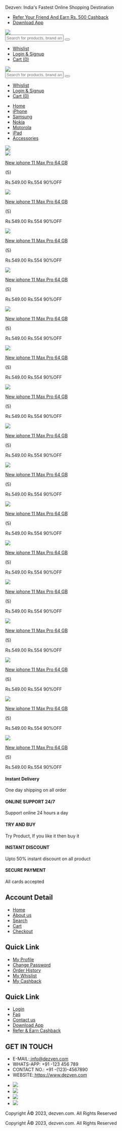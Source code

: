 
<!---------- Meta HTML Starts --------->
<html>
   <head>
      <title>Website Site</title>
      <link rel="stylesheet" href="https://cdnjs.cloudflare.com/ajax/libs/font-awesome/4.7.0/css/font-awesome.min.css">
      <link rel="stylesheet" href="css/style.css">
   </head>
   <body>
<!---------- Top Header HTML Code Starts --------->
<div class="width-100 top-header">
  <div class="container">
    <div class="width-50">
      <p class="head1p1 headquote">Dezven: India's Fastest Online Shopping Destination </p>
    </div>
    <div class="width-50">
      <ul class="head1ul cashback-sect">
        <li>
          <i class="fa fa-users" aria-hidden="true"></i>
          <a class="head1mr" href="#">Refer Your Friend And Earn Rs. 500 Cashback</a>
        </li>
        <li>
          <i class="fa fa-mobile" aria-hidden="true"></i>
          <a href="#"> Download App</a>
        </li>
      </ul>
      </p>
    </div>
  </div>
</div
	<!---------- Logo and Search Panel HTML Code Starts --------->
<div class="width-100 search-panel">
  <div class="container">
    <div class="width-20">
      <img src="images/logo.png" class="logo">
    </div>
    <div class="width-50">
      <input class="search-textbox" type="text" Placeholder="Search for products, brand and more">
      <button class="search-button">
        <i class="fa fa-search" aria-hidden="true"></i>
      </button>
    </div>
    <div class="width-30">
      <ul class="cart-sect">
        <li>
          <i class="fa fa-heart-o" aria-hidden="true"></i>
          <a class="head1mr" href="#">Whislist</a>
        </li>
        <li>
          <i class="fa fa-user-circle-o" aria-hidden="true"></i>
          <a href="#">Login & Signup</a>
        </li>
        <li>
          <i class="fa fa-shopping-cart" aria-hidden="true"></i>
          <a href="#">Cart (0)</a>
        </li>
      </ul>
    </div>
  </div>
</div>
<!---------- Logo and Search Panel HTML Code Starts --------->
<div class="width-100 search-panel">
  <div class="container">
    <div class="width-20">
      <img src="images/logo.png" class="logo">
    </div>
    <div class="width-50">
      <input class="search-textbox" type="text" Placeholder="Search for products, brand and more">
      <button class="search-button">
        <i class="fa fa-search" aria-hidden="true"></i>
      </button>
    </div>
    <div class="width-30">
      <ul class="cart-sect">
        <li>
          <i class="fa fa-heart-o" aria-hidden="true"></i>
          <a class="head1mr" href="#">Whislist</a>
        </li>
        <li>
          <i class="fa fa-user-circle-o" aria-hidden="true"></i>
          <a href="#">Login & Signup</a>
        </li>
        <li>
          <i class="fa fa-shopping-cart" aria-hidden="true"></i>
          <a href="#">Cart (0)</a>
        </li>
      </ul>
    </div>
  </div>
</div>
<!---------- Main Menu HTML Code Starts --------->
<div class="width-100">
  <div class="container">
    <ul class="main-menu">
      <li>
        <a href="#">Home</a>
      </li>
      <li>
        <a href="#">iPhone</a>
      </li>
      <li>
        <a href="#">Samsung</a>
      </li>
      <li>
        <a href="#">Nokia</a>
      </li>
      <li>
        <a href="#">Motorola</a>
      </li>
      <li>
        <a href="#">iPad</a>
      </li>
      <li>
        <a href="#">Accessories</a>
      </li>
    </ul>
  </div>
</div>
<!---------- Slider HTML Code Starts --------->
<div class="width-100">
  <img class="wimg100 slider" src="images/slider-1.jpg">
</div>
<!-- Product-Section HTML Code STARTS -->
<div class="width-100 margin-top-50">
  <div class="container">
    <div class="width-25">
      <div class="product-section">
        <div class="product-border">
          <div class="product-img-center">
            <a href="#">
              <img class="product-img" src="images/product-1.png">
            </a>
          </div>
          <div>
            <p class="product-name">
              <a href="#">New iphone 11 Max Pro 64 GB</a>
            </p>
            <p class="product-rating">
              <i class="fa fa-star" aria-hidden="true"></i>
              <i class="fa fa-star" aria-hidden="true"></i>
              <i class="fa fa-star" aria-hidden="true"></i>
              <i class="fa fa-star" aria-hidden="true"></i>
              <i class="fa fa-star" aria-hidden="true"></i>
              <span>(5)</span>
            </p>
            <p class="product-price">
              <span class="product-discounted-price">Rs.549.00</span>
              <span class="product-original-price">Rs.554</span>
              <span class="product-discount">90%OFF</span>
          </div>
        </div>
      </div>
    </div>
    <div class="width-25">
      <div class="product-section">
        <div class="product-border">
          <div class="product-img-center">
            <a href="#">
              <img class="product-img" src="images/product-2.png">
            </a>
          </div>
          <div>
            <p class="product-name">
              <a href="#">New iphone 11 Max Pro 64 GB</a>
            </p>
            <p class="product-rating">
              <i class="fa fa-star" aria-hidden="true"></i>
              <i class="fa fa-star" aria-hidden="true"></i>
              <i class="fa fa-star" aria-hidden="true"></i>
              <i class="fa fa-star" aria-hidden="true"></i>
              <i class="fa fa-star" aria-hidden="true"></i>
              <span>(5)</span>
            </p>
            <p class="product-price">
              <span class="product-discounted-price">Rs.549.00</span>
              <span class="product-original-price">Rs.554</span>
              <span class="product-discount">90%OFF</span>
          </div>
        </div>
      </div>
    </div>
    <div class="width-25">
      <div class="product-section">
        <div class="product-border">
          <div class="product-img-center">
            <a href="#">
              <img class="product-img" src="images/product-3.png">
            </a>
          </div>
          <div>
            <p class="product-name">
              <a href="#">New iphone 11 Max Pro 64 GB</a>
            </p>
            <p class="product-rating">
              <i class="fa fa-star" aria-hidden="true"></i>
              <i class="fa fa-star" aria-hidden="true"></i>
              <i class="fa fa-star" aria-hidden="true"></i>
              <i class="fa fa-star" aria-hidden="true"></i>
              <i class="fa fa-star" aria-hidden="true"></i>
              <span>(5)</span>
            </p>
            <p class="product-price">
              <span class="product-discounted-price">Rs.549.00</span>
              <span class="product-original-price">Rs.554</span>
              <span class="product-discount">90%OFF</span>
          </div>
        </div>
      </div>
    </div>
    <div class="width-25">
      <div class="product-section">
        <div class="product-border">
          <div class="product-img-center">
            <a href="#">
              <img class="product-img" src="images/product-4.png">
            </a>
          </div>
          <div>
            <p class="product-name">
              <a href="#">New iphone 11 Max Pro 64 GB</a>
            </p>
            <p class="product-rating">
              <i class="fa fa-star" aria-hidden="true"></i>
              <i class="fa fa-star" aria-hidden="true"></i>
              <i class="fa fa-star" aria-hidden="true"></i>
              <i class="fa fa-star" aria-hidden="true"></i>
              <i class="fa fa-star" aria-hidden="true"></i>
              <span>(5)</span>
            </p>
            <p class="product-price">
              <span class="product-discounted-price">Rs.549.00</span>
              <span class="product-original-price">Rs.554</span>
              <span class="product-discount">90%OFF</span>
          </div>
        </div>
      </div>
    </div>
    <div class="width-25">
      <div class="product-section">
        <div class="product-border">
          <div class="product-img-center">
            <a href="#">
              <img class="product-img" src="images/product-5.png">
            </a>
          </div>
          <div>
            <p class="product-name">
              <a href="#">New iphone 11 Max Pro 64 GB</a>
            </p>
            <p class="product-rating">
              <i class="fa fa-star" aria-hidden="true"></i>
              <i class="fa fa-star" aria-hidden="true"></i>
              <i class="fa fa-star" aria-hidden="true"></i>
              <i class="fa fa-star" aria-hidden="true"></i>
              <i class="fa fa-star" aria-hidden="true"></i>
              <span>(5)</span>
            </p>
            <p class="product-price">
              <span class="product-discounted-price">Rs.549.00</span>
              <span class="product-original-price">Rs.554</span>
              <span class="product-discount">90%OFF</span>
          </div>
        </div>
      </div>
    </div>
    <div class="width-25">
      <div class="product-section">
        <div class="product-border">
          <div class="product-img-center">
            <a href="#">
              <img class="product-img" src="images/product-6.png">
            </a>
          </div>
          <div>
            <p class="product-name">
              <a href="#">New iphone 11 Max Pro 64 GB</a>
            </p>
            <p class="product-rating">
              <i class="fa fa-star" aria-hidden="true"></i>
              <i class="fa fa-star" aria-hidden="true"></i>
              <i class="fa fa-star" aria-hidden="true"></i>
              <i class="fa fa-star" aria-hidden="true"></i>
              <i class="fa fa-star" aria-hidden="true"></i>
              <span>(5)</span>
            </p>
            <p class="product-price">
              <span class="product-discounted-price">Rs.549.00</span>
              <span class="product-original-price">Rs.554</span>
              <span class="product-discount">90%OFF</span>
          </div>
        </div>
      </div>
    </div>
    <div class="width-25">
      <div class="product-section">
        <div class="product-border">
          <div class="product-img-center">
            <a href="#">
              <img class="product-img" src="images/product-7.png">
            </a>
          </div>
          <div>
            <p class="product-name">
              <a href="#">New iphone 11 Max Pro 64 GB</a>
            </p>
            <p class="product-rating">
              <i class="fa fa-star" aria-hidden="true"></i>
              <i class="fa fa-star" aria-hidden="true"></i>
              <i class="fa fa-star" aria-hidden="true"></i>
              <i class="fa fa-star" aria-hidden="true"></i>
              <i class="fa fa-star" aria-hidden="true"></i>
              <span>(5)</span>
            </p>
            <p class="product-price">
              <span class="product-discounted-price">Rs.549.00</span>
              <span class="product-original-price">Rs.554</span>
              <span class="product-discount">90%OFF</span>
          </div>
        </div>
      </div>
    </div>
    <div class="width-25">
      <div class="product-section">
        <div class="product-border">
          <div class="product-img-center">
            <a href="#">
              <img class="product-img" src="images/product-8.png">
            </a>
          </div>
          <div>
            <p class="product-name">
              <a href="#">New iphone 11 Max Pro 64 GB</a>
            </p>
            <p class="product-rating">
              <i class="fa fa-star" aria-hidden="true"></i>
              <i class="fa fa-star" aria-hidden="true"></i>
              <i class="fa fa-star" aria-hidden="true"></i>
              <i class="fa fa-star" aria-hidden="true"></i>
              <i class="fa fa-star" aria-hidden="true"></i>
              <span>(5)</span>
            </p>
            <p class="product-price">
              <span class="product-discounted-price">Rs.549.00</span>
              <span class="product-original-price">Rs.554</span>
              <span class="product-discount">90%OFF</span>
          </div>
        </div>
      </div>
    </div>
    <div class="width-25">
      <div class="product-section">
        <div class="product-border">
          <div class="product-img-center">
            <a href="#">
              <img class="product-img" src="images/product-8.png">
            </a>
          </div>
          <div>
            <p class="product-name">
              <a href="#">New iphone 11 Max Pro 64 GB</a>
            </p>
            <p class="product-rating">
              <i class="fa fa-star" aria-hidden="true"></i>
              <i class="fa fa-star" aria-hidden="true"></i>
              <i class="fa fa-star" aria-hidden="true"></i>
              <i class="fa fa-star" aria-hidden="true"></i>
              <i class="fa fa-star" aria-hidden="true"></i>
              <span>(5)</span>
            </p>
            <p class="product-price">
              <span class="product-discounted-price">Rs.549.00</span>
              <span class="product-original-price">Rs.554</span>
              <span class="product-discount">90%OFF</span>
          </div>
        </div>
      </div>
    </div>
    <div class="width-25">
      <div class="product-section">
        <div class="product-border">
          <div class="product-img-center">
            <a href="#">
              <img class="product-img" src="images/product-10.png">
            </a>
          </div>
          <div>
            <p class="product-name">
              <a href="#">New iphone 11 Max Pro 64 GB</a>
            </p>
            <p class="product-rating">
              <i class="fa fa-star" aria-hidden="true"></i>
              <i class="fa fa-star" aria-hidden="true"></i>
              <i class="fa fa-star" aria-hidden="true"></i>
              <i class="fa fa-star" aria-hidden="true"></i>
              <i class="fa fa-star" aria-hidden="true"></i>
              <span>(5)</span>
            </p>
            <p class="product-price">
              <span class="product-discounted-price">Rs.549.00</span>
              <span class="product-original-price">Rs.554</span>
              <span class="product-discount">90%OFF</span>
          </div>
        </div>
      </div>
    </div>
    <div class="width-25">
      <div class="product-section">
        <div class="product-border">
          <div class="product-img-center">
            <a href="#">
              <img class="product-img" src="images/product-11.png">
            </a>
          </div>
          <div>
            <p class="product-name">
              <a href="#">New iphone 11 Max Pro 64 GB</a>
            </p>
            <p class="product-rating">
              <i class="fa fa-star" aria-hidden="true"></i>
              <i class="fa fa-star" aria-hidden="true"></i>
              <i class="fa fa-star" aria-hidden="true"></i>
              <i class="fa fa-star" aria-hidden="true"></i>
              <i class="fa fa-star" aria-hidden="true"></i>
              <span>(5)</span>
            </p>
            <p class="product-price">
              <span class="product-discounted-price">Rs.549.00</span>
              <span class="product-original-price">Rs.554</span>
              <span class="product-discount">90%OFF</span>
          </div>
        </div>
      </div>
    </div>
    <div class="width-25">
      <div class="product-section">
        <div class="product-border">
          <div class="product-img-center">
            <a href="#">
              <img class="product-img" src="images/product-12.png">
            </a>
          </div>
          <div>
            <p class="product-name">
              <a href="#">New iphone 11 Max Pro 64 GB</a>
            </p>
            <p class="product-rating">
              <i class="fa fa-star" aria-hidden="true"></i>
              <i class="fa fa-star" aria-hidden="true"></i>
              <i class="fa fa-star" aria-hidden="true"></i>
              <i class="fa fa-star" aria-hidden="true"></i>
              <i class="fa fa-star" aria-hidden="true"></i>
              <span>(5)</span>
            </p>
            <p class="product-price">
              <span class="product-discounted-price">Rs.549.00</span>
              <span class="product-original-price">Rs.554</span>
              <span class="product-discount">90%OFF</span>
          </div>
        </div>
      </div>
    </div>
    <div class="width-25">
      <div class="product-section">
        <div class="product-border">
          <div class="product-img-center">
            <a href="#">
              <img class="product-img" src="images/product-1.png">
            </a>
          </div>
          <div>
            <p class="product-name">
              <a href="#">New iphone 11 Max Pro 64 GB</a>
            </p>
            <p class="product-rating">
              <i class="fa fa-star" aria-hidden="true"></i>
              <i class="fa fa-star" aria-hidden="true"></i>
              <i class="fa fa-star" aria-hidden="true"></i>
              <i class="fa fa-star" aria-hidden="true"></i>
              <i class="fa fa-star" aria-hidden="true"></i>
              <span>(5)</span>
            </p>
            <p class="product-price">
              <span class="product-discounted-price">Rs.549.00</span>
              <span class="product-original-price">Rs.554</span>
              <span class="product-discount">90%OFF</span>
          </div>
        </div>
      </div>
    </div>
    <div class="width-25">
      <div class="product-section">
        <div class="product-border">
          <div class="product-img-center">
            <a href="#">
              <img class="product-img" src="images/product-2.png">
            </a>
          </div>
          <div>
            <p class="product-name">
              <a href="#">New iphone 11 Max Pro 64 GB</a>
            </p>
            <p class="product-rating">
              <i class="fa fa-star" aria-hidden="true"></i>
              <i class="fa fa-star" aria-hidden="true"></i>
              <i class="fa fa-star" aria-hidden="true"></i>
              <i class="fa fa-star" aria-hidden="true"></i>
              <i class="fa fa-star" aria-hidden="true"></i>
              <span>(5)</span>
            </p>
            <p class="product-price">
              <span class="product-discounted-price">Rs.549.00</span>
              <span class="product-original-price">Rs.554</span>
              <span class="product-discount">90%OFF</span>
          </div>
        </div>
      </div>
    </div>
    <div class="width-25">
      <div class="product-section">
        <div class="product-border">
          <div class="product-img-center">
            <a href="#">
              <img class="product-img" src="images/product-3.png">
            </a>
          </div>
          <div>
            <p class="product-name">
              <a href="#">New iphone 11 Max Pro 64 GB</a>
            </p>
            <p class="product-rating">
              <i class="fa fa-star" aria-hidden="true"></i>
              <i class="fa fa-star" aria-hidden="true"></i>
              <i class="fa fa-star" aria-hidden="true"></i>
              <i class="fa fa-star" aria-hidden="true"></i>
              <i class="fa fa-star" aria-hidden="true"></i>
              <span>(5)</span>
            </p>
            <p class="product-price">
              <span class="product-discounted-price">Rs.549.00</span>
              <span class="product-original-price">Rs.554</span>
              <span class="product-discount">90%OFF</span>
          </div>
        </div>
      </div>
    </div>
    <div class="width-25">
      <div class="product-section">
        <div class="product-border">
          <div class="product-img-center">
            <a href="#">
              <img class="product-img" src="images/product-4.png">
            </a>
          </div>
          <div>
            <p class="product-name">
              <a href="#">New iphone 11 Max Pro 64 GB</a>
            </p>
            <p class="product-rating">
              <i class="fa fa-star" aria-hidden="true"></i>
              <i class="fa fa-star" aria-hidden="true"></i>
              <i class="fa fa-star" aria-hidden="true"></i>
              <i class="fa fa-star" aria-hidden="true"></i>
              <i class="fa fa-star" aria-hidden="true"></i>
              <span>(5)</span>
            </p>
            <p class="product-price">
              <span class="product-discounted-price">Rs.549.00</span>
              <span class="product-original-price">Rs.554</span>
              <span class="product-discount">90%OFF</span>
          </div>
        </div>
      </div>
    </div>
  </div>
</div>
<!-- Featured-Section HTML Code STARTS -->
<div class="width-100 margin-top-50 feature-sect">
  <div class="container">
    <div class="width-20 featured-padding">
      <div class="featured-border">
        <div class="width-20 featured-content">
          <i class="fa fa-truck" aria-hidden="true"></i>
        </div>
        <div class="width-80 featured-content margin-top-8">
          <h4>Instant Delivery</h4>
          <p>One day shipping on all order</p>
        </div>
      </div>
    </div>
    <div class="width-20">
      <div class="featured-border">
        <div class="featured-bord">
          <div class="width-20 featured-content">
            <i class="fa fa-circle-o" aria-hidden="true"></i>
          </div>
          <div class="width-80 featured-content margin-top-8">
            <h4>ONLINE SUPPORT 24/7</h4>
            <p>Support online 24 hours a day</p>
          </div>
        </div>
      </div>
    </div>
    <div class="width-20">
      <div class="featured-border">
        <div class="width-20 featured-content">
          <i class="fa fa-life-ring" aria-hidden="true"></i>
        </div>
        <div class="width-80 featured-content margin-top-8">
          <h4>TRY AND BUY</h4>
          <p>Try Product, If you like it then buy it</p>
        </div>
      </div>
    </div>
    <div class="width-20">
      <div class="featured-border">
        <div class="width-20 featured-content">
          <i class="fa fa-gift" aria-hidden="true"></i>
        </div>
        <div class="width-80 featured-content margin-top-8">
          <h4>INSTANT DISCOUNT</h4>
          <p>Upto 50% instant discount on all product</p>
        </div>
      </div>
    </div>
    <div class="width-20">
      <div class="featured-border">
        <div class="width-20 featured-content">
          <i class="fa fa-credit-card" aria-hidden="true"></i>
        </div>
        <div class="width-80 featured-content margin-top-8">
          <h4>SECURE PAYMENT</h4>
          <p>All cards accepted</p>
        </div>
      </div>
    </div>
  </div>
</div>
	   <!-- Footer-Section HTML Code STARTS -->
<div class="width-100 margin-top-50 footer">
  <div class="container">
    <div class="width-25">
      <h2 class="quicklink-heading">Account Detail</h2>
      <ul class="quicklink-menu">
        <li><a href="#">Home</a></li>
        <li><a href="#">About us</a></li>
        <li><a href="#">Search</a></li>
        <li><a href="#">Cart</a></li>
        <li><a href="#">Checkout</a></li>
      </ul>
    </div>
    <div class="width-25">
      <h2 class="quicklink-heading">Quick Link</h2>
      <ul class="quicklink-menu">
        <li><a href="#">My Profile</a></li>
        <li><a href="#">Change Password</a></li>
        <li><a href="#">Order History</a></li>
        <li><a href="#">My Whislist</a></li>
        <li><a href="#">My Cashback</a></li>
      </ul>
    </div>
    <div class="width-25">
      <h2 class="quicklink-heading">Quick Link</h2>
      <ul class="quicklink-menu">
        <li><a href="#">Login</a></li>
        <li><a href="#">Faq</a></li>
        <li><a href="#">Contact us</a></li>
        <li><a href="#">Download App</a></li>
        <li><a href="#">Refer & Earn Cashback</a></li>
      </ul>
    </div>
    <div class="width-25">
      <h2 class="quicklink-heading">GET IN TOUCH</h2>
      <ul class="get-in-touch">
        <li><i class="fa fa-envelope-o" aria-hidden="true"></i> E-MAIL:<a href="#" class="footer-e-mail"> info@dezven.com</a></li>
        <li><i class="fa fa-headphones" aria-hidden="true"></i> WHATS-APP: +91 -123 456 789</li>
        <li><i class="fa fa-fax" aria-hidden="true"></i> CONTACT NO.: +91 -(123)-4567890</li>
        <li><i class="fa fa-globe" aria-hidden="true"></i> WEBSITE:<a href="#" class="footer-website"> https://www.dezven.com</a></li>
      </ul>
      <ul class="social-media">
        <li><a href="#"><img src="images/icon-facebook.png"></a></li>
        <li><a href="#"><img src="images/icon-twitter.png"></a></li>
        <li><a href="#"><img src="images/icon-linkedin.png"></a></li>
        <li><a href="#"><img src="images/icon-instagram.png"></a></li>
      </ul>
    </div>
  </div>
</div>
<!---------- Footer-Section HTML Code Ends --------->
<!---------- Featured-Section HTML Code Ends ---------><!-- Footer-bottom Section HTML Code STARTS -->
<div class="width-100 footer2-bacbor">
  <p class="footer2-content">Copyright Â© 2023, dezven.com. All Rights Reserved</p>
</div>
<!---------- Footer-bottom Section HTML Code Ends --------->
<!-- Footer-bottom Section HTML Code STARTS -->
<div class="width-100 footer2-bacbor">
  <p class="footer2-content">Copyright Â© 2023, dezven.com. All Rights Reserved</p>
</div>
<!---------- Footer-bottom Section HTML Code Ends --------->
